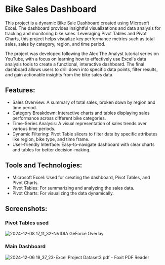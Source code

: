 # Bike Sales Dashboard
This project is a dynamic Bike Sale Dashboard created using Microsoft Excel. The dashboard provides insightful visualizations and data analysis for tracking and monitoring bike sales. Leveraging Pivot Tables and Pivot Charts, this project helps visualize key performance metrics such as total sales, sales by category, region, and time period.

The project was developed following the Alex The Analyst tutorial series on YouTube, with a focus on learning how to effectively use Excel's data analysis tools to create a functional, interactive dashboard. The final dashboard allows users to drill down into specific data points, filter results, and gain actionable insights from the bike sales data.

## Features:
- Sales Overview: A summary of total sales, broken down by region and time period.
- Category Breakdown: Interactive charts and tables displaying sales performance across different bike categories.
- Time-Series Analysis: A visual representation of sales trends over various time periods.
- Dynamic Filtering: Pivot Table slicers to filter data by specific attributes like region, bike type, and time frame.
- User-friendly Interface: Easy-to-navigate dashboard with clear charts and tables for better decision-making.

## Tools and Technologies:
- Microsoft Excel: Used for creating the dashboard, Pivot Tables, and Pivot Charts.
- Pivot Tables: For summarizing and analyzing the sales data.
- Pivot Charts: For visualizing the data dynamically.

## Screenshots:
### Pivot Tables used 
![2024-12-08 17_11_32-NVIDIA GeForce Overlay](https://github.com/user-attachments/assets/0792d628-c67b-46f5-aa03-83bfaee11fbc)
### Main Dashboard
![2024-12-06 19_37_23-Excel Project Dataset3 pdf - Foxit PDF Reader](https://github.com/user-attachments/assets/128302af-54fe-4af3-8f43-f131168f8809)
